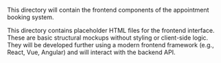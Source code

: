 This directory will contain the frontend components of the appointment booking system.

This directory contains placeholder HTML files for the frontend interface. These are basic structural mockups without styling or client-side logic. They will be developed further using a modern frontend framework (e.g., React, Vue, Angular) and will interact with the backend API.
